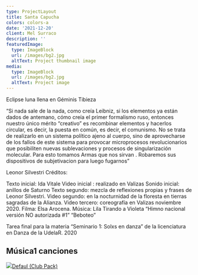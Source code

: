 ```yaml
---
type: ProjectLayout
title: Santa Capucha
colors: colors-a
date: '2021-12-20'
client: Mel Surraco
description: ''
featuredImage:
  type: ImageBlock
  url: /images/bg2.jpg
  altText: Project thumbnail image
media:
  type: ImageBlock
  url: /images/bg2.jpg
  altText: Project image
---
```

Eclipse luna llena en Géminis 
Tibieza 

“Si nada sale de la nada, como creía Leibniz, si los elementos ya están dados de antemano, cómo creía el primer formalismo ruso, entonces nuestro único mérito “creativo” es recombinar elementos y hacerlos circular, es decir, la puesta en común, es decir, el comunismo. 
No se trata de realizarlo en un sistema político ajeno al cuerpo, sino de aprovecharse de los fallos de este sistema para provocar microprocesos revolucionarios que posibiliten nuevas sublevaciones y procesos de singularización molecular. 
Para esto tomamos Armas que nos sirvan . Robaremos sus dispositivos de subjetivacion para luego fugarnos”

Leonor Silvestri 
Créditos: 

Texto inicial: Ida Vitale
Video inicial : realizado en Valizas 
Sonido inicial: anillos de Saturno 
Texto segundo: mezcla de reflexiones propias y frases de Leonor Silvestri. 
Video segundo: en la nocturnidad de la floresta en tierras sagradas de la Alianza. 
Video tercero: coreografía en Valizas noviembre 2020. Filma: Elsa Arocena. 
Música: Lila Tirando a Violeta 
“Himno nacional versión NO autorizada #1”
“Beboteo”

Tarea final para la materia “Seminario 1: Solxs en danza” de la licenciatura en Danza de la UdelaR. 2020

## Música1 canciones

[![](https://lh3.googleusercontent.com/eKqxpT8oApJYvmw7kscegnoDQntVl67DZFwOYDXKoX0lzQ3JEsO52F6Kig0o-3lvR3KhodtLBUCKWRqR)Defaul (Club Pack)](https://www.youtube.com/watch?v=32yMhj3u78c)

